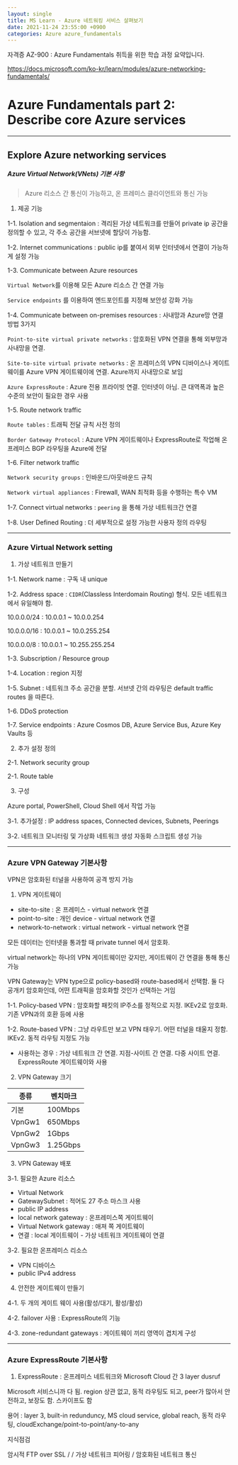```yaml
---
layout: single
title: MS Learn - Azure 네트워킹 서비스 살펴보기
date: 2021-11-24 23:55:00 +0900
categories: Azure azure_fundamentals
---
```


자격증 AZ-900 : Azure Fundamentals 취득을 위한 학습 과정 요약입니다.

https://docs.microsoft.com/ko-kr/learn/modules/azure-networking-fundamentals/

# Azure Fundamentals part 2: Describe core Azure services

---

## Explore Azure networking services

##### Azure Virtual Network(VNets) 기본 사항

> Azure 리소스 간 통신이 가능하고, 온 프레미스 클라이언트와 통신 가능

1. 제공 기능

1-1. Isolation and segmentaion : 격리된 가상 네트워크를 만들어 private ip 공간을 정의할 수 있고, 각 주소 공간을 서브넷에 할당이 가능함.

1-2. Internet communications : public ip를 붙여서 외부 인터넷에서 연결이 가능하게 설정 가능

1-3. Communicate between Azure resources

`Virtual Network`를 이용해 모든 Azure 리소스 간 연결 가능

`Service endpoints` 를 이용하여 엔드포인트를 지정해 보안성 강화 가능

1-4. Communicate between on-premises resources : 사내망과 Azure망 연결 방법 3가지

`Point-to-site virtual private networks` : 암호화된 VPN 연결을 통해 외부망과 사내망을 연결. 

`Site-to-site virtual private networks` : 온 프레미스의 VPN 디바이스나 게이트웨이를 Azure VPN 게이트웨이에 연결. Azure까지 사내망으로 보임

`Azure ExpressRoute` : Azure 전용 프라이빗 연결. 인터넷이 아님. 큰 대역폭과 높은 수준의 보안이 필요한 경우 사용

1-5. Route network traffic

`Route tables` : 트래픽 전달 규칙 사전 정의

`Border Gateway Protocol` : Azure VPN 게이트웨이나 ExpressRoute로 작업해 온 프레미스 BGP 라우팅을 Azure에 전달

1-6. Filter network traffic

`Network security groups` : 인바운드/아웃바운드 규칙

`Network virtual appliances` : Firewall, WAN 최적화 등을 수행하는 특수 VM

1-7. Connect virtual networks : `peering` 을 통해 가상 네트워크간 연결

1-8. User Defined Routing : 더 세부적으로 설정 가능한 사용자 정의 라우팅

---

### Azure Virtual Network setting

1. 가상 네트워크 만들기

1-1. Network name : 구독 내 unique

1-2. Address space : `CIDR`(Classless Interdomain Routing) 형식. 모든 네트워크에서 유일해야 함.

10.0.0.0/24 : 10.0.0.1 ~ 10.0.0.254

10.0.0.0/16 : 10.0.0.1 ~ 10.0.255.254

10.0.0.0/8 : 10.0.0.1 ~ 10.255.255.254

1-3. Subscription / Resource group

1-4. Location : region 지정

1-5. Subnet : 네트워크 주소 공간을 분할. 서브넷 간의 라우팅은 default traffic routes 을 따른다. 

1-6. DDoS protection

1-7. Service endpoints : Azure Cosmos DB, Azure  Service Bus, Azure Key Vaults 등

2. 추가 설정 정의

2-1. Network security group

2-1. Route table

3. 구성

Azure portal, PowerShell, Cloud Shell 에서 작업 가능

3-1. 추가설정 : IP address spaces, Connected devices, Subnets, Peerings

3-2. 네트워크 모니터링 및 가상화 네트워크 생성 자동화 스크립트 생성 가능

---

### Azure VPN Gateway 기본사항

VPN은 암호화된 터널을 사용하여 공격 방지 가능

1. VPN 게이트웨이

- site-to-site : 온 프레미스 - virtual network 연결
- point-to-site : 개인 device - virtual network 연결
- network-to-network : virtual network - virtual network 연결

모든 데이터는 인터넷을 통과할 때 private tunnel 에서 암호화.

virtual network는 하나의 VPN 게이트웨이만 갖지만, 게이트웨이 간 연결을 통해 통신 가능

VPN Gateway는 VPN type으로 policy-based와 route-based에서 선택함. 둘 다 공개키 암호화인데, 어떤 트래픽을 암호화할 것인가 선택하는 거임

1-1. Policy-based VPN : 암호화할 패킷의 IP주소를 정적으로 지정. IKEv2로 암호화. 기존 VPN과의 호환 등에 사용

1-2. Route-based VPN : 그냥 라우트만 보고 VPN 태우기. 어떤 터널을 태울지 정함. IKEv2. 동적 라우팅 지정도 가능

- 사용하는 경우 : 가상 네트워크 간 연결. 지점-사이트 간 연결. 다중 사이트 연결. ExpressRoute 게이트웨이와 사용

2. VPN Gateway 크기

| 종류   | 벤치마크 |
| ------ | -------- |
| 기본   | 100Mbps  |
| VpnGw1 | 650Mbps  |
| VpnGw2 | 1Gbps    |
| VpnGw3 | 1.25Gbps |

3. VPN Gateway 배포

3-1. 필요한 Azure 리소스

- Virtual Network
- GatewaySubnet : 적어도 27 주소 마스크 사용
- public IP address
- local network gateway : 온프레미스쪽 게이트웨이
- Virtual Network gateway : 애져 쪽 게이트웨이
- 연결 : local 게이트웨이 - 가상 네트워크 게이트웨이 연결

3-2. 필요한 온프레미스 리소스

- VPN 디바이스
- public IPv4 address

4. 안전한 게이트웨이 만들기

4-1. 두 개의 게이트 웨이 사용(활성/대기, 활성/활성)

4-2. failover 사용 : ExpressRoute의 기능

4-3. zone-redundant gateways : 게이트웨이 끼리 영역이 겹치게 구성

---

### Azure ExpressRoute 기본사항

1. ExpressRoute : 온프레미스 네트워크와 Microsoft Cloud 간 3 layer dusruf

Microsoft 서비스니까 다 됨. region 상관 없고, 동적 라우팅도 되고, peer가 많아서 안전하고, 보장도 함. 스카이프도 함

용어 : layer 3, built-in redunduncy, MS cloud service, global reach, 동적 라우팅, cloudExchange/point-to-point/any-to-any



지식점검

암시적 FTP over SSL /  / 가상 네트워크 피어링 / 암호화된 네트워크 통신